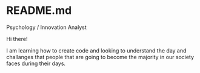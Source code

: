 # README.md

Psychology / Innovation Analyst

Hi there!

I am learning how to create code and looking to understand the day and challanges that people that are going to become the majority in our society faces during their days.
